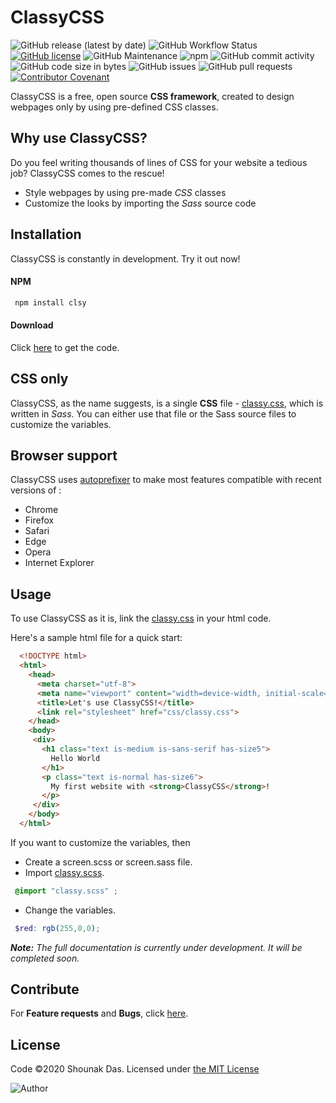 # ClassyCSS

![GitHub release (latest by date)](https://img.shields.io/github/v/release/dasShounak/ClassyCSS?logo=github&style=flat-square)
![GitHub Workflow Status](https://img.shields.io/github/workflow/status/dasShounak/ClassyCSS/CI?style=flat-square)
[![GitHub license](https://img.shields.io/github/license/dasShounak/ClassyCSS?color=%23&style=flat-square)](LICENSE)
![GitHub Maintenance](https://img.shields.io/maintenance/yes/2020?style=flat-square)
![npm](https://img.shields.io/npm/dt/clsy?logo=npm&style=flat-square)
![GitHub commit activity](https://img.shields.io/github/commit-activity/m/dasShounak/ClassyCSS?style=flat-square&color=blueviolet)
![GitHub code size in bytes](https://img.shields.io/github/languages/code-size/dasShounak/ClassyCSS?style=flat-square)
![GitHub issues](https://img.shields.io/github/issues/dasShounak/ClassyCSS?style=flat-square)
![GitHub pull requests](https://img.shields.io/github/issues-pr/dasShounak/ClassyCSS?style=flat-square)
[![Contributor Covenant](https://img.shields.io/badge/Contributor%20Covenant-v2.0%20adopted-ff69b4.svg?style=flat-square)](CODE_OF_CONDUCT.md)

ClassyCSS is a free, open source **CSS framework**, created to design webpages only by using pre-defined CSS classes.

## Why use ClassyCSS?
 Do you feel writing thousands of lines of CSS for your website a tedious job? ClassyCSS comes to the rescue!
 * Style webpages by using pre-made _CSS_ classes
 * Customize the looks by importing the _Sass_ source code
 
## Installation
ClassyCSS is constantly in development. Try it out now!  
#### NPM
```sh
 npm install clsy
```

#### Download
Click [here](https://github.com/dasShounak/ClassyCSS/archive/master.zip) to get the code.

## CSS only
ClassyCSS, as the name suggests, is a single **CSS** file  - [classy.css](https://github.com/dasShounak/ClassyCSS/blob/master/css/classy.css), which is written in _Sass_. You can either use that file or the Sass source files to customize the variables.

## Browser support
ClassyCSS uses [autoprefixer](https://github.com/postcss/autoprefixer) to make most features compatible with recent versions of :
* Chrome
* Firefox
* Safari
* Edge
* Opera
* Internet Explorer

## Usage
To use ClassyCSS as it is, link the [classy.css](https://github.com/dasShounak/ClassyCSS/blob/master/css/classy.css) in your html code.

Here's a sample html file for a quick start:  
```html
  <!DOCTYPE html>
  <html>
    <head>
      <meta charset="utf-8">
      <meta name="viewport" content="width=device-width, initial-scale=1">
      <title>Let's use ClassyCSS!</title>
      <link rel="stylesheet" href="css/classy.css">
    </head>
    <body>
     <div>
       <h1 class="text is-medium is-sans-serif has-size5">
         Hello World
       </h1>
       <p class="text is-normal has-size6">
         My first website with <strong>ClassyCSS</strong>!
       </p>
     </div>
    </body>
  </html>
```

If you want to customize the variables, then
* Create a screen.scss or screen.sass file.
* Import [classy.scss](https://github.com/dasShounak/ClassyCSS/blob/master/classy.scss).  
```scss
 @import "classy.scss" ;
```  
* Change the variables.
```scss
 $red: rgb(255,0,0);
```

_**Note:** The full documentation is currently under development. It will be completed soon._


## Contribute
For **Feature requests** and **Bugs**, click [here](https://github.com/dasShounak/ClassyCSS/issues?q=is%3Aissue+is%3Aopen).


## License
Code &copy;2020 Shounak Das. Licensed under [the MIT License](https://github.com/dasShounak/ClassyCSS/blob/master/LICENSE)  


![Author](https://img.shields.io/badge/Author-Shounak%20Das-%2318e0b8?style=for-the-badge)  
